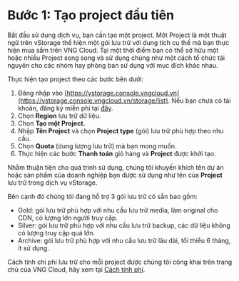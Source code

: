 # Bước 1: Tạo project đầu tiên

Bắt đầu sử dụng dịch vụ, bạn cần tạo một project. Một Project là một thuật ngữ trên vStorage thể hiện một gói lưu trữ với dung tích cụ thể mà bạn thực hiện mua sắm trên VNG Cloud. Tại một thời điểm bạn có thể sở hữu một hoặc nhiều Project song song và sử dụng chúng như một cách tổ chức tài nguyên cho các nhóm hay phòng ban sử dụng với mục đích khác nhau.

Thực hiện tạo project theo các bước bên dưới:

1. Đăng nhập vào [https://vstorage.console.vngcloud.vn](https://vstorage.console.vngcloud.vn/storage/list). Nếu bạn chưa có tài khoản, đăng ký miễn phí tại [đây](https://register.vngcloud.vn/signup).
2. Chọn **Region** lưu trữ dữ liệu.
3. Chọn **Tạo một Project.**
4. Nhập **Tên Project** và chọn **Project type** (gói) lưu trữ phù hợp theo nhu cầu.
5. Chọn **Quota** (dung lượng lưu trữ) mà bạn mong muốn.
6. Thực hiện các bước **Thanh toán** giỏ hàng và **Project** được khởi tạo.

Nhằm thuận tiện cho quá trình sử dụng, chúng tôi khuyến khích tên dự án hoặc sản phẩm của doanh nghiệp bạn được sử dụng như tên của **Project** lưu trữ trong dịch vụ vStorage.

Bên cạnh đó chúng tôi đang hỗ trợ 3 gói lưu trữ có sẵn bao gồm:

* Gold: gói lưu trữ phù hợp với nhu cầu lưu trữ media, làm original cho CDN, có lượng lớn người truy cập.
* Silver: gói lưu trữ phù hợp với nhu cầu lưu trữ backup, các dữ liệu không có lượng truy cập quá lớn.
* Archive: gói lưu trữ phù hợp với nhu cầu lưu trữ lâu dài, tối thiểu 6 tháng, ít sử dụng.&#x20;

Cách tính chi phí lưu trữ cho mỗi project được chúng tôi công khai trên trang chủ của VNG Cloud, hãy xem tại [Cách tính phí](https://docs.vngcloud.vn/pages/viewpage.action?pageId=49648482).

